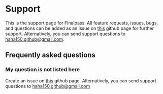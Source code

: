 # Support

This is the support page for Finalpass. All feature requests, issues, bugs, and questions can be added as an issue on [this](https://github.com/haha150/finalpass-ios-support/issues) github page for further support. Alternatively, you can send support questions to haha150.github@gmail.com.

## Frequently asked questions

### My question is not listed here

Create an issue on [this](https://github.com/haha150/finalpass-ios-support/issues) github page. Alternatively, you can send support questions to [haha150.github@gmail.com](mailto:haha150.github@gmail.com)